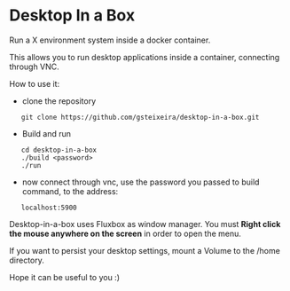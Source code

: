 # Desktop In a Box

Run a X environment system inside a docker container.

This allows you to run desktop applications inside a container, connecting through VNC.

How to use it:

- clone the repository

```
   git clone https://github.com/gsteixeira/desktop-in-a-box.git 
```

- Build and run

```
   cd desktop-in-a-box
   ./build <password>
   ./run
```

- now connect through vnc, use the password you passed to build command, to the address:

```
   localhost:5900
```

Desktop-in-a-box uses Fluxbox as window manager. You must **Right click the mouse anywhere on the screen** in order to open the menu. 

If you want to persist your desktop settings, mount a Volume to the /home directory.

Hope it can be useful to you :)



    
